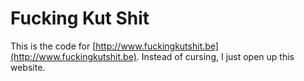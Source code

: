 # Fucking Kut Shit

This is the code for [http://www.fuckingkutshit.be](http://www.fuckingkutshit.be). Instead of cursing, I just open up this website.

